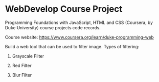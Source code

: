 # WebDevelop Course Project

Programming Foundations with JavaScript, HTML and CSS (Coursera, by Duke University) course projects code records. 

Course website: https://www.coursera.org/learn/duke-programming-web

Build a web tool that can be used to filter image. Types of filtering:

1. Grayscale Filter
 
2. Red Filter

3. Blur Filter 
